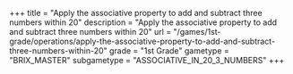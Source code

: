 +++
title = "Apply the associative property to add and subtract three numbers within 20"
description = "Apply the associative property to add and subtract three numbers within 20"
url = "/games/1st-grade/operations/apply-the-associative-property-to-add-and-subtract-three-numbers-within-20"
grade = "1st Grade"
gametype = "BRIX_MASTER"
subgametype = "ASSOCIATIVE_IN_20_3_NUMBERS"
+++